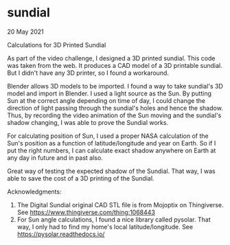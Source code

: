 # sundial

20 May 2021

Calculations for 3D Printed Sundial

As part of the video challenge, I designed a 3D printed sundial. This code was taken from the web. It produces a CAD model of a 3D printable sundial. But I didn't have any 3D printer, so I found a workaround.

Blender allows 3D models to be imported. I found a way to take sundial's 3D model and import in Blender. I used a light source as the Sun. By putting Sun at the correct angle depending on time of day, I could change the direction of light passing through the sundial's holes and hence the shadow. Thus, by recording the video animation of the Sun moving and the sundial's shadow changing, I was able to prove the Sundial works. 

For calculating position of Sun, I used a proper NASA calculation of the Sun's position as a function of latitude/longitude and year on Earth. So if I put the right numbers, I can calculate exact shadow anywhere on Earth at any day in future and in past also. 

Great way of testing the expected shadow of the Sundial. That way, I was able to save the cost of a 3D printing of the Sundial. 

Acknowledgments:
1. The Digital Sundial original CAD STL file is from Mojoptix on Thingiverse. See https://www.thingiverse.com/thing:1068443
2. For Sun angle calculations, I found a nice library called pysolar. That way, I only had to find my home's local latitude/longitude. See https://pysolar.readthedocs.io/ 
